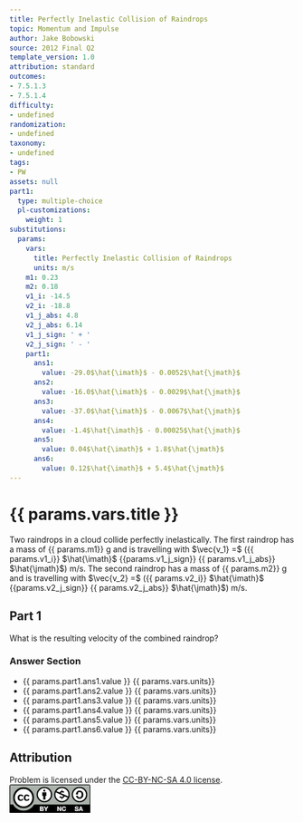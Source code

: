 ```yaml
---
title: Perfectly Inelastic Collision of Raindrops
topic: Momentum and Impulse
author: Jake Bobowski
source: 2012 Final Q2
template_version: 1.0
attribution: standard
outcomes:
- 7.5.1.3
- 7.5.1.4
difficulty:
- undefined
randomization:
- undefined
taxonomy:
- undefined
tags:
- PW
assets: null
part1:
  type: multiple-choice
  pl-customizations:
    weight: 1
substitutions:
  params:
    vars:
      title: Perfectly Inelastic Collision of Raindrops
      units: m/s
    m1: 0.23
    m2: 0.18
    v1_i: -14.5
    v2_i: -18.8
    v1_j_abs: 4.8
    v2_j_abs: 6.14
    v1_j_sign: ' + '
    v2_j_sign: ' - '
    part1:
      ans1:
        value: -29.0$\hat{\imath}$ - 0.0052$\hat{\jmath}$
      ans2:
        value: -16.0$\hat{\imath}$ - 0.0029$\hat{\jmath}$
      ans3:
        value: -37.0$\hat{\imath}$ - 0.0067$\hat{\jmath}$
      ans4:
        value: -1.4$\hat{\imath}$ - 0.00025$\hat{\jmath}$
      ans5:
        value: 0.04$\hat{\imath}$ + 1.8$\hat{\jmath}$
      ans6:
        value: 0.12$\hat{\imath}$ + 5.4$\hat{\jmath}$
---
```

# {{ params.vars.title }}
Two raindrops in a cloud collide perfectly inelastically. The first raindrop has a mass of {{ params.m1}} g and is travelling with $\vec{v_1} =$ ({{ params.v1_i}} $\hat{\imath}$ {{params.v1_j_sign}} {{ params.v1_j_abs}} $\hat{\jmath}$) m/s.
The second raindrop has a mass of {{ params.m2}} g and is travelling with $\vec{v_2} =$ ({{ params.v2_i}} $\hat{\imath}$ {{params.v2_j_sign}} {{ params.v2_j_abs}} $\hat{\jmath}$) m/s.

## Part 1

What is the resulting velocity of the combined raindrop?

### Answer Section

- {{ params.part1.ans1.value }} {{ params.vars.units}}
- {{ params.part1.ans2.value }} {{ params.vars.units}}
- {{ params.part1.ans3.value }} {{ params.vars.units}}
- {{ params.part1.ans4.value }} {{ params.vars.units}}
- {{ params.part1.ans5.value }} {{ params.vars.units}}
- {{ params.part1.ans6.value }} {{ params.vars.units}}

## Attribution

Problem is licensed under the [CC-BY-NC-SA 4.0 license](https://creativecommons.org/licenses/by-nc-sa/4.0/).<br> ![The Creative Commons 4.0 license requiring attribution-BY, non-commercial-NC, and share-alike-SA license.](https://raw.githubusercontent.com/firasm/bits/master/by-nc-sa.png)